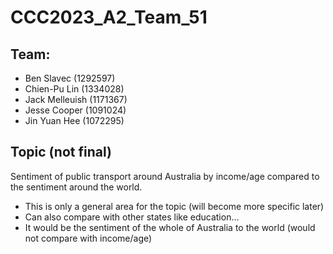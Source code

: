 # CCC2023_A2_Team_51

## Team:

* Ben Slavec (1292597)
* Chien-Pu Lin (1334028)
* Jack Melleuish (1171367)
* Jesse Cooper (1091024)
* Jin Yuan Hee (1072295)


## Topic (not final)

Sentiment of public transport around Australia by income/age compared to the sentiment around the world.

* This is only a general area for the topic (will become more specific later)
* Can also compare with other states like education...
* It would be the sentiment of the whole of Australia to the world (would not compare with income/age)
